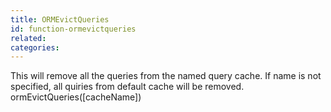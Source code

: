 ```yaml
---
title: ORMEvictQueries
id: function-ormevictqueries
related:
categories:
---
```


This will remove all the queries from the named query cache.
If name is not specified, all quiries from default cache will be removed.
ormEvictQueries([cacheName])